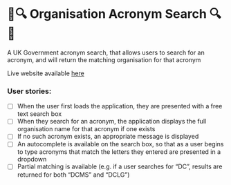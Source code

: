 # 📖🔍 Organisation Acronym Search 🔍📖

A UK Government acronym search, that allows users to search for an acronym, and will return the matching organisation for that acronym

Live website available [here](https://dogwishx.github.io/dxw-take-home/)

### User stories:
- [ ] When the user first loads the application, they are presented with a free text search
box
- [ ] When they search for an acronym, the application displays the full organisation
name for that acronym if one exists
- [ ] If no such acronym exists, an appropriate message is displayed
- [ ] An autocomplete is available on the search box, so that as a user begins to type
acronyms that match the letters they entered are presented in a dropdown
- [ ] Partial matching is available (e.g. if a user searches for “DC”, results are returned for
both “DCMS” and “DCLG”)
